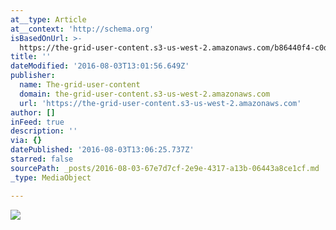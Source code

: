 ```yaml
---
at__type: Article
at__context: 'http://schema.org'
isBasedOnUrl: >-
  https://the-grid-user-content.s3-us-west-2.amazonaws.com/b86440f4-c0db-4efb-82ab-278a8389bf1b.jpg
title: ''
dateModified: '2016-08-03T13:01:56.649Z'
publisher:
  name: The-grid-user-content
  domain: the-grid-user-content.s3-us-west-2.amazonaws.com
  url: 'https://the-grid-user-content.s3-us-west-2.amazonaws.com'
author: []
inFeed: true
description: ''
via: {}
datePublished: '2016-08-03T13:06:25.737Z'
starred: false
sourcePath: _posts/2016-08-03-67e7d7cf-2e9e-4317-a13b-06443a8ce1cf.md
_type: MediaObject

---
```

![](https://the-grid-user-content.s3-us-west-2.amazonaws.com/b86440f4-c0db-4efb-82ab-278a8389bf1b.jpg)